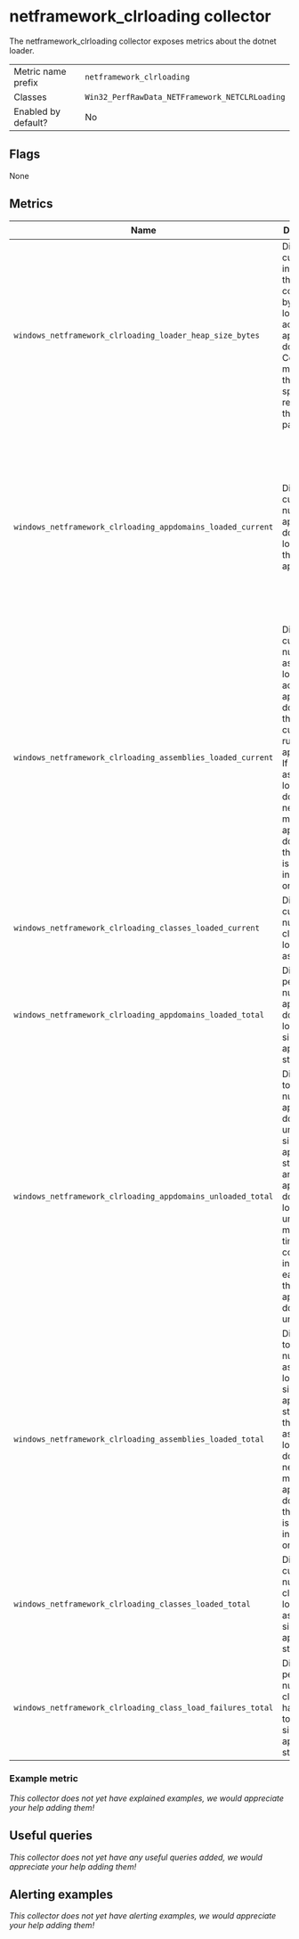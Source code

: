 # netframework_clrloading collector

The netframework_clrloading collector exposes metrics about the dotnet loader.

|||
-|-
Metric name prefix  | `netframework_clrloading`
Classes             | `Win32_PerfRawData_NETFramework_NETCLRLoading`
Enabled by default? | No

## Flags

None

## Metrics

Name | Description | 中文 | Type | Labels
-----|-------------|------|-------|-------
`windows_netframework_clrloading_loader_heap_size_bytes` | Displays the current size, in bytes, of the memory committed by the class loader across all application domains. Committed memory is the physical space reserved in the disk paging file. | 此计数器显示由类加载程序跨所有 AppDomain 提交的内存的当前大小(以字节为单位)。(提交内存是磁盘页面文件上为其保留了空间的物理内存)。 | gauge | `process`
`windows_netframework_clrloading_appdomains_loaded_current` | Displays the current number of application domains loaded in this application. | 此计数器显示当前此应用程序中加载的 AppDomain 的数目。AppDomain(应用程序域)提供安全通用的处理单元，CLR 可以使用该处理单元在运行于同一进程中的应用程序之间提供隔离。 | gauge | `process`
`windows_netframework_clrloading_assemblies_loaded_current` | Displays the current number of assemblies loaded across all application domains in the currently running application. If the assembly is loaded as domain-neutral from multiple application domains, this counter is incremented only once. | 显示当前运行应用程序中所有应用程序域加载的程序集的当前数量。如果程序集从多个应用程序域作为域中立方式加载，此计数器仅增加一次。 | gauge | `process`
`windows_netframework_clrloading_classes_loaded_current` | Displays the current number of classes loaded in all assemblies. | 显示所有程序集中加载的类的当前数量。 | gauge | `process`
`windows_netframework_clrloading_appdomains_loaded_total` | Displays the peak number of application domains loaded since the application started. | 显示自应用程序启动以来加载的应用程序域的峰值数量 | counter | `process`
`windows_netframework_clrloading_appdomains_unloaded_total` | Displays the total number of application domains unloaded since the application started. If an application domain is loaded and unloaded multiple times, this counter increments each time the application domain is unloaded. | 显示自应用程序启动以来卸载的应用程序域的总数。如果应用程序域被多次加载和卸载，每当应用程序域被卸载时，此计数器都会增加 | counter | `process`
`windows_netframework_clrloading_assemblies_loaded_total` | Displays the total number of assemblies loaded since the application started. If the assembly is loaded as domain-neutral from multiple application domains, this counter is incremented only once. | 显示自应用程序启动以来加载的程序集的总数。如果程序集从多个应用程序域作为域中立方式加载，此计数器仅增加一次 | counter | `process`
`windows_netframework_clrloading_classes_loaded_total` | Displays the cumulative number of classes loaded in all assemblies since the application started. | 显示自应用程序启动以来在所有程序集中加载的类的累计数量 | counter | `process`
`windows_netframework_clrloading_class_load_failures_total` | Displays the peak number of classes that have failed to load since the application started. | 显示自应用程序启动以来未能加载的类的峰值数量。 | counter | `process`

### Example metric
_This collector does not yet have explained examples, we would appreciate your help adding them!_

## Useful queries
_This collector does not yet have any useful queries added, we would appreciate your help adding them!_

## Alerting examples
_This collector does not yet have alerting examples, we would appreciate your help adding them!_
